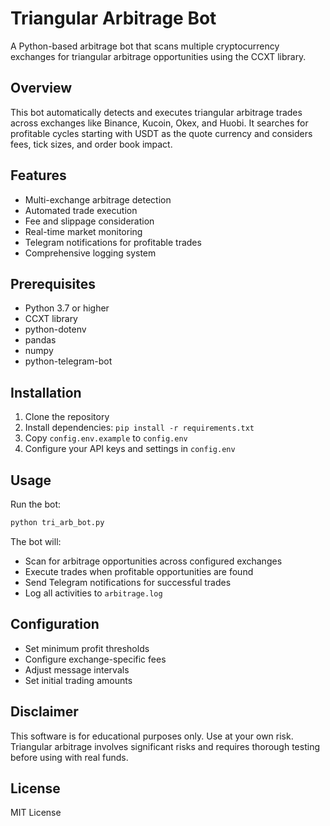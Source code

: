 # Triangular Arbitrage Bot

A Python-based arbitrage bot that scans multiple cryptocurrency exchanges for triangular arbitrage opportunities using the CCXT library.

## Overview

This bot automatically detects and executes triangular arbitrage trades across exchanges like Binance, Kucoin, Okex, and Huobi. It searches for profitable cycles starting with USDT as the quote currency and considers fees, tick sizes, and order book impact.

## Features

- Multi-exchange arbitrage detection
- Automated trade execution
- Fee and slippage consideration
- Real-time market monitoring
- Telegram notifications for profitable trades
- Comprehensive logging system

## Prerequisites

- Python 3.7 or higher
- CCXT library
- python-dotenv
- pandas
- numpy
- python-telegram-bot

## Installation

1. Clone the repository
2. Install dependencies: `pip install -r requirements.txt`
3. Copy `config.env.example` to `config.env`
4. Configure your API keys and settings in `config.env`

## Usage

Run the bot:
```bash
python tri_arb_bot.py
```

The bot will:
- Scan for arbitrage opportunities across configured exchanges
- Execute trades when profitable opportunities are found
- Send Telegram notifications for successful trades
- Log all activities to `arbitrage.log`

## Configuration

- Set minimum profit thresholds
- Configure exchange-specific fees
- Adjust message intervals
- Set initial trading amounts

## Disclaimer

This software is for educational purposes only. Use at your own risk. Triangular arbitrage involves significant risks and requires thorough testing before using with real funds.

## License

MIT License
